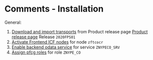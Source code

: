 # Comments - Installation

General:

1. [Download and import transports](../../inst/step-1.md) from Product release page [Product release page](https://github.com/fioritracker/co/releases) Release `2020FPS01`
2. [Activate Frontend ICF nodes](../../inst/step-2.md) for node `zftcocr`
3. [Enable backend odata service](../../inst/step-3.md) for service `ZNYPECO_SRV`
4. [Assign pfcg roles](../../inst/step-4.md) for role `ZNYPE_CO`



